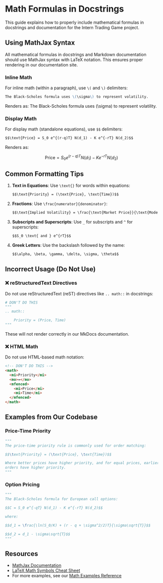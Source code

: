 # Math Formulas in Docstrings

This guide explains how to properly include mathematical formulas in docstrings and documentation for the Intern Trading Game project.

## Using MathJax Syntax

All mathematical formulas in docstrings and Markdown documentation should use MathJax syntax with LaTeX notation. This ensures proper rendering in our documentation site.

### Inline Math

For inline math (within a paragraph), use `\(` and `\)` delimiters:

```markdown
The Black-Scholes formula uses \(\sigma\) to represent volatility.
```

Renders as: The Black-Scholes formula uses \(\sigma\) to represent volatility.

### Display Math

For display math (standalone equations), use `$$` delimiters:

```markdown
$$\text{Price} = S_0 e^{(r-q)T} N(d_1) - K e^{-rT} N(d_2)$$
```

Renders as:

$$\text{Price} = S_0 e^{(r-q)T} N(d_1) - K e^{-rT} N(d_2)$$

## Common Formatting Tips

1. **Text in Equations**: Use `\text{}` for words within equations:
   ```markdown
   $$\text{Priority} = (\text{Price}, \text{Time})$$
   ```

2. **Fractions**: Use `\frac{numerator}{denominator}`:
   ```markdown
   $$\text{Implied Volatility} = \frac{\text{Market Price}}{\text{Model Price}}$$
   ```

3. **Subscripts and Superscripts**: Use `_` for subscripts and `^` for superscripts:
   ```markdown
   $$S_0 \text{ and } e^{rT}$$
   ```

4. **Greek Letters**: Use the backslash followed by the name:
   ```markdown
   $$\alpha, \beta, \gamma, \delta, \sigma, \theta$$
   ```

## Incorrect Usage (Do Not Use)

### ❌ reStructuredText Directives

Do not use reStructuredText (reST) directives like `.. math::` in docstrings:

```python
# DON'T DO THIS
"""
.. math::

    Priority = (Price, Time)
"""
```

These will not render correctly in our MkDocs documentation.

### ❌ HTML Math

Do not use HTML-based math notation:

```html
<!-- DON'T DO THIS -->
<math>
  <mi>Priority</mi>
  <mo>=</mo>
  <mfenced>
    <mi>Price</mi>
    <mi>Time</mi>
  </mfenced>
</math>
```

## Examples from Our Codebase

### Price-Time Priority

```python
"""
The price-time priority rule is commonly used for order matching:

$$\text{Priority} = (\text{Price}, \text{Time})$$

Where better prices have higher priority, and for equal prices, earlier
orders have higher priority.
"""
```

### Option Pricing

```python
"""
The Black-Scholes formula for European call options:

$$C = S_0 e^{-qT} N(d_1) - K e^{-rT} N(d_2)$$

where:

$$d_1 = \frac{\ln(S_0/K) + (r - q + \sigma^2/2)T}{\sigma\sqrt{T}}$$

$$d_2 = d_1 - \sigma\sqrt{T}$$
"""
```

## Resources

- [MathJax Documentation](https://docs.mathjax.org/)
- [LaTeX Math Symbols Cheat Sheet](https://www.caam.rice.edu/~heinken/latex/symbols.pdf)
- For more examples, see our [Math Examples Reference](../reference/math-examples.md)
